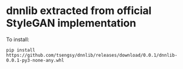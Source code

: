 # dnnlib extracted from official StyleGAN implementation

To install:

```
pip install https://github.com/tsengsy/dnnlib/releases/download/0.0.1/dnnlib-0.0.1-py3-none-any.whl
```

